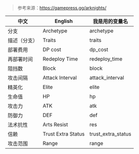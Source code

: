 
> 参考来源：https://gamepress.gg/arknights/

| 中文         | English            | 我是用的变量名     |
| ------------ | ------------------ | ------------------ |
| 分支         | Archetype          | archetype          |
| 描述（分支） | Traits             | traits             |
| 部署费用     | DP cost            | dp_cost            |
| 再部署时间   | Redeploy Time      | redeploy_time      |
| 阻挡数       | Block              | block              |
| 攻击间隔     | Attack Interval    | attack_interval    |
| 精英化       | Elite              | elite              |
| 生命值       | HP                 | hp                 |
| 攻击力       | ATK                | atk                |
| 防御力       | DEF                | def                |
| 法术抗性     | Arts Resist        | res                |
| 信赖         | Trust Extra Status | trust_extra_status |
| 攻击范围     | Range              | range              |